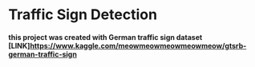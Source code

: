 # Traffic Sign Detection

#### this project was created with German traffic sign dataset [LINK]https://www.kaggle.com/meowmeowmeowmeowmeow/gtsrb-german-traffic-sign
